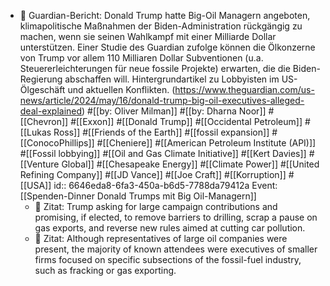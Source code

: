- 📝 Guardian-Bericht: Donald Trump hatte Big-Oil Managern angeboten, klimapolitische Maßnahmen der Biden-Administration rückgängig zu machen, wenn sie seinen Wahlkampf mit einer Milliarde Dollar unterstützen. Einer Studie des Guardian zufolge können die Ölkonzerne von Trump vor allem 110 Milliaren Dollar Subventionen (u.a. Steuererleichterungen für neue fossile Projekte) erwarten, die die Biden-Regierung abschaffen will. Hintergrundartikel zu Lobbyisten im US-Ölgeschäft und aktuellen Konflikten. (https://www.theguardian.com/us-news/article/2024/may/16/donald-trump-big-oil-executives-alleged-deal-explained) #[[by: Oliver Milman]] #[[by: Dharna Noor]] #[[Chevron]] #[[Exxon]] #[[Donald Trump]] #[[Occidental Petroleum]] #[[Lukas Ross]] #[[Friends of the Earth]] #[[fossil expansion]] #[[ConocoPhillips]] #[[Cheniere]] #[[American Petroleum Institute (API)]] #[[Fossil lobbying]] #[[Oil and Gas Climate Initiative]] #[[Kert Davies]] #[[Venture Global]] #[[Chesapeake Energy]] #[[Climate Power]] #[[United Refining Company]] #[[JD Vance]] #[[Joe Craft]] #[[Korruption]] #[[USA]]
  id:: 6646eda8-6fa3-450a-b6d5-7788da79412a
  Event: [[Spenden-Dinner Donald Trumps mit Big Oil-Managern]]
	- 📌 Zitat: Trump asking for large campaign contributions and promising, if elected, to remove barriers to drilling, scrap a pause on gas exports, and reverse new rules aimed at cutting car pollution.
	- 📌 Zitat: Although representatives of large oil companies were present, the majority of known attendees were executives of smaller firms focused on specific subsections of the fossil-fuel industry, such as fracking or gas exporting.